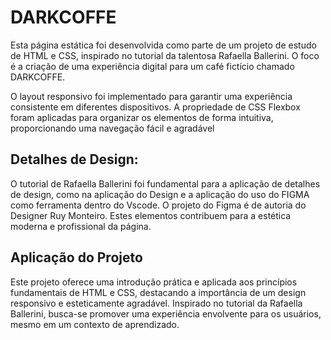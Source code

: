 # DARKCOFFE

Esta página estática foi desenvolvida como parte de um projeto de estudo de HTML e CSS, inspirado no tutorial da talentosa Rafaella Ballerini. O foco é a criação de uma experiência digital para um café fictício chamado DARKCOFFE.

O layout responsivo foi implementado para garantir uma experiência consistente em diferentes dispositivos. A propriedade de CSS Flexbox foram aplicadas para organizar os elementos de forma intuitiva, proporcionando uma navegação fácil e agradável

## Detalhes de Design:

O tutorial de Rafaella Ballerini foi fundamental para a aplicação de detalhes de design, como na aplicação do Design e a aplicação do uso do FIGMA como ferramenta dentro do Vscode. O projeto do Figma é de autoria do Designer Ruy Monteiro. Estes elementos contribuem para a estética moderna e profissional da página.

## Aplicação do Projeto

Este projeto oferece uma introdução prática e aplicada aos princípios fundamentais de HTML e CSS, destacando a importância de um design responsivo e esteticamente agradável. Inspirado no tutorial da Rafaella Ballerini, busca-se promover uma experiência envolvente para os usuários, mesmo em um contexto de aprendizado.